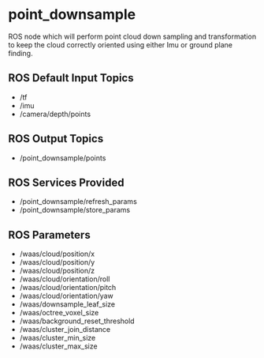 point_downsample
===

ROS node which will perform point cloud down sampling and transformation to keep the cloud correctly oriented using either Imu or ground plane finding.


ROS Default Input Topics
---
* /tf
* /imu
* /camera/depth/points


ROS Output Topics
---
* /point_downsample/points


ROS Services Provided
---
* /point_downsample/refresh_params
* /point_downsample/store_params

ROS Parameters
---
* /waas/cloud/position/x
* /waas/cloud/position/y
* /waas/cloud/position/z
* /waas/cloud/orientation/roll
* /waas/cloud/orientation/pitch
* /waas/cloud/orientation/yaw
* /waas/downsample_leaf_size
* /waas/octree_voxel_size
* /waas/background_reset_threshold
* /waas/cluster_join_distance
* /waas/cluster_min_size
* /waas/cluster_max_size




